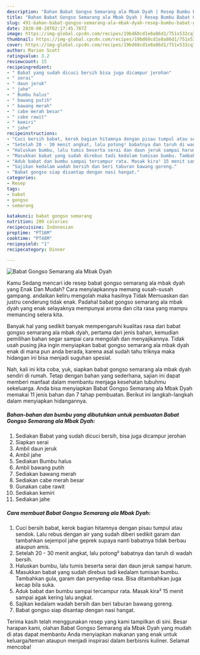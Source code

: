 ```yaml
---
description: "Bahan Babat Gongso Semarang ala Mbak Dyah | Resep Bumbu Babat Gongso Semarang ala Mbak Dyah Yang Enak Dan Lezat"
title: "Bahan Babat Gongso Semarang ala Mbak Dyah | Resep Bumbu Babat Gongso Semarang ala Mbak Dyah Yang Enak Dan Lezat"
slug: 491-bahan-babat-gongso-semarang-ala-mbak-dyah-resep-bumbu-babat-gongso-semarang-ala-mbak-dyah-yang-enak-dan-lezat
date: 2020-08-28T02:17:45.787Z
image: https://img-global.cpcdn.com/recipes/19bd68cd1e8a86d1/751x532cq70/babat-gongso-semarang-ala-mbak-dyah-foto-resep-utama.jpg
thumbnail: https://img-global.cpcdn.com/recipes/19bd68cd1e8a86d1/751x532cq70/babat-gongso-semarang-ala-mbak-dyah-foto-resep-utama.jpg
cover: https://img-global.cpcdn.com/recipes/19bd68cd1e8a86d1/751x532cq70/babat-gongso-semarang-ala-mbak-dyah-foto-resep-utama.jpg
author: Marion Scott
ratingvalue: 3.2
reviewcount: 15
recipeingredient:
- " Babat yang sudah dicuci bersih bisa juga dicampur jerohan"
- " serai"
- " daun jeruk"
- " jahe"
- " Bumbu halus"
- " bawang putih"
- " bawang merah"
- " cabe merah besar"
- " cabe rawit"
- " kemiri"
- " jahe"
recipeinstructions:
- "Cuci bersih babat, kerok bagian hitamnya dengan pisau tumpul atau sendok. Lalu rebus dengan air yang sudah diberi sedikit garam dan tambahkan sejempol jahe geprek supaya nanti babatnya tidak berbau ataupun amis."
- "Setelah 20 - 30 menit angkat, lalu potong² babatnya dan taruh di wadah bersih."
- "Haluskan bumbu, lalu tumis beserta serai dan daun jeruk sampai harum."
- "Masukkan babat yang sudah direbus tadi kedalam tumisan bumbu. Tambahkan gula, garam dan penyedap rasa. Bisa ditambahkan juga kecap bila suka."
- "Aduk babat dan bumbu sampai tercampur rata. Masak kira² 15 menit sampai agak kering lalu angkat."
- "Sajikan kedalam wadah bersih dan beri taburan bawang goreng."
- "Babat gongso siap disantap dengan nasi hangat."
categories:
- Resep
tags:
- babat
- gongso
- semarang

katakunci: babat gongso semarang 
nutrition: 209 calories
recipecuisine: Indonesian
preptime: "PT16M"
cooktime: "PT48M"
recipeyield: "1"
recipecategory: Dinner

---
```



![Babat Gongso Semarang ala Mbak Dyah](https://img-global.cpcdn.com/recipes/19bd68cd1e8a86d1/751x532cq70/babat-gongso-semarang-ala-mbak-dyah-foto-resep-utama.jpg)

Kamu Sedang mencari ide resep babat gongso semarang ala mbak dyah yang Enak Dan Mudah? Cara menyiapkannya memang susah-susah gampang. andaikan keliru mengolah maka hasilnya Tidak Memuaskan dan justru cenderung tidak enak. Padahal babat gongso semarang ala mbak dyah yang enak selayaknya mempunyai aroma dan cita rasa yang mampu memancing selera kita.



Banyak hal yang sedikit banyak mempengaruhi kualitas rasa dari babat gongso semarang ala mbak dyah, pertama dari jenis bahan, kemudian pemilihan bahan segar sampai cara mengolah dan menyajikannya. Tidak usah pusing jika ingin menyiapkan babat gongso semarang ala mbak dyah enak di mana pun anda berada, karena asal sudah tahu triknya maka hidangan ini bisa menjadi suguhan spesial.


Nah, kali ini kita coba, yuk, siapkan babat gongso semarang ala mbak dyah sendiri di rumah. Tetap dengan bahan yang sederhana, sajian ini dapat memberi manfaat dalam membantu menjaga kesehatan tubuhmu sekeluarga. Anda bisa menyiapkan Babat Gongso Semarang ala Mbak Dyah memakai 11 jenis bahan dan 7 tahap pembuatan. Berikut ini langkah-langkah dalam menyiapkan hidangannya.

<!--inarticleads1-->

##### Bahan-bahan dan bumbu yang dibutuhkan untuk pembuatan Babat Gongso Semarang ala Mbak Dyah:

1. Sediakan  Babat yang sudah dicuci bersih, bisa juga dicampur jerohan
1. Siapkan  serai
1. Ambil  daun jeruk
1. Ambil  jahe
1. Sediakan  Bumbu halus
1. Ambil  bawang putih
1. Sediakan  bawang merah
1. Sediakan  cabe merah besar
1. Gunakan  cabe rawit
1. Sediakan  kemiri
1. Sediakan  jahe




<!--inarticleads2-->

##### Cara membuat Babat Gongso Semarang ala Mbak Dyah:

1. Cuci bersih babat, kerok bagian hitamnya dengan pisau tumpul atau sendok. Lalu rebus dengan air yang sudah diberi sedikit garam dan tambahkan sejempol jahe geprek supaya nanti babatnya tidak berbau ataupun amis.
1. Setelah 20 - 30 menit angkat, lalu potong² babatnya dan taruh di wadah bersih.
1. Haluskan bumbu, lalu tumis beserta serai dan daun jeruk sampai harum.
1. Masukkan babat yang sudah direbus tadi kedalam tumisan bumbu. Tambahkan gula, garam dan penyedap rasa. Bisa ditambahkan juga kecap bila suka.
1. Aduk babat dan bumbu sampai tercampur rata. Masak kira² 15 menit sampai agak kering lalu angkat.
1. Sajikan kedalam wadah bersih dan beri taburan bawang goreng.
1. Babat gongso siap disantap dengan nasi hangat.




Terima kasih telah menggunakan resep yang kami tampilkan di sini. Besar harapan kami, olahan Babat Gongso Semarang ala Mbak Dyah yang mudah di atas dapat membantu Anda menyiapkan makanan yang enak untuk keluarga/teman ataupun menjadi inspirasi dalam berbisnis kuliner. Selamat mencoba!
